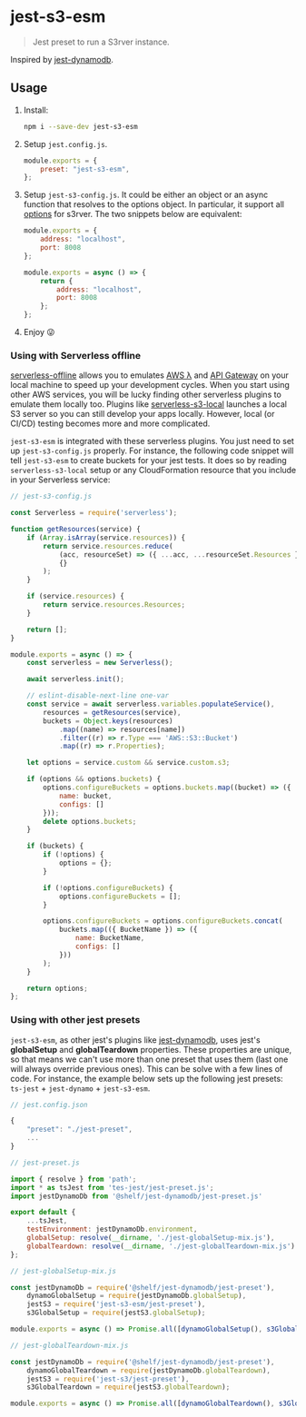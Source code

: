 # jest-s3-esm

> Jest preset to run a S3rver instance.

Inspired by [jest-dynamodb](https://github.com/shelfio/jest-dynamodb).

## Usage

1. Install:

    ```sh
    npm i --save-dev jest-s3-esm
    ```

2. Setup `jest.config.js`.

    ```js
    module.exports = {
        preset: "jest-s3-esm",
    };
    ```

3. Setup `jest-s3-config.js`. It could be either an object or an async function that resolves to the options object. In particular, it support all [options](https://github.com/jamhall/s3rver#class-s3rver) for s3rver. The two snippets below are equivalent:

    ```js
    module.exports = {
        address: "localhost",
        port: 8008
    };
    ```

    ```js
    module.exports = async () => {
        return {
            address: "localhost",
            port: 8008
        };
    };
    ```

4. Enjoy :stuck_out_tongue_winking_eye:

### Using with Serverless offline

[serverless-offline](https://github.com/dherault/serverless-offline) allows you to emulates [AWS λ](https://aws.amazon.com/es/lambda/) and [API Gateway](https://aws.amazon.com/es/api-gateway/) on your local machine to speed up your development cycles. When you start using other AWS services, you will be lucky finding other serverless plugins to emulate them locally too. Plugins like [serverless-s3-local](https://github.com/ar90n/serverless-s3-local) launches a local S3 server so you can still develop your apps locally. However, local (or CI/CD) testing becomes more and more complicated.

`jest-s3-esm` is integrated with these serverless plugins. You just need to set up `jest-s3-config.js` properly. For instance, the following code snippet will tell `jest-s3-esm` to create buckets for your jest tests. It does so by reading `serverless-s3-local` setup or any CloudFormation resource that you include in your Serverless service:

```js
// jest-s3-config.js

const Serverless = require('serverless');

function getResources(service) {
    if (Array.isArray(service.resources)) {
        return service.resources.reduce(
            (acc, resourceSet) => ({ ...acc, ...resourceSet.Resources }),
            {}
        );
    }

    if (service.resources) {
        return service.resources.Resources;
    }

    return [];
}

module.exports = async () => {
    const serverless = new Serverless();

    await serverless.init();

    // eslint-disable-next-line one-var
    const service = await serverless.variables.populateService(),
        resources = getResources(service),
        buckets = Object.keys(resources)
            .map((name) => resources[name])
            .filter((r) => r.Type === 'AWS::S3::Bucket')
            .map((r) => r.Properties);

    let options = service.custom && service.custom.s3;

    if (options && options.buckets) {
        options.configureBuckets = options.buckets.map((bucket) => ({
            name: bucket,
            configs: []
        }));
        delete options.buckets;
    }

    if (buckets) {
        if (!options) {
            options = {};
        }

        if (!options.configureBuckets) {
            options.configureBuckets = [];
        }

        options.configureBuckets = options.configureBuckets.concat(
            buckets.map(({ BucketName }) => ({
                name: BucketName,
                configs: []
            }))
        );
    }

    return options;
};
```

### Using with other jest presets

`jest-s3-esm`, as other jest's plugins like [jest-dynamodb](https://github.com/shelfio/jest-dynamodb), uses jest's **globalSetup** and **globalTeardown** properties. These properties are unique, so that means we can't use more than one preset that uses them (last one will always override previous ones). This can be solve with a few lines of code. For instance, the example below sets up the following jest presets: `ts-jest` + `jest-dynamo` + `jest-s3-esm`.

```js
// jest.config.json

{
    "preset": "./jest-preset",
    ...
}
```

```js
// jest-preset.js

import { resolve } from 'path';
import * as tsJest from 'tes-jest/jest-preset.js';
import jestDynamoDb from '@shelf/jest-dynamodb/jest-preset.js'

export default {
    ...tsJest,
    testEnvironment: jestDynamoDb.environment,
    globalSetup: resolve(__dirname, './jest-globalSetup-mix.js'),
    globalTeardown: resolve(__dirname, './jest-globalTeardown-mix.js')
};

```

```js
// jest-globalSetup-mix.js

const jestDynamoDb = require('@shelf/jest-dynamodb/jest-preset'),
    dynamoGlobalSetup = require(jestDynamoDb.globalSetup),
    jestS3 = require('jest-s3-esm/jest-preset'),
    s3GlobalSetup = require(jestS3.globalSetup);

module.exports = async () => Promise.all([dynamoGlobalSetup(), s3GlobalSetup()]);
```

```js
// jest-globalTeardown-mix.js

const jestDynamoDb = require('@shelf/jest-dynamodb/jest-preset'),
    dynamoGlobalTeardown = require(jestDynamoDb.globalTeardown),
    jestS3 = require('jest-s3/jest-preset'),
    s3GlobalTeardown = require(jestS3.globalTeardown);

module.exports = async () => Promise.all([dynamoGlobalTeardown(), s3GlobalTeardown()]);
```
